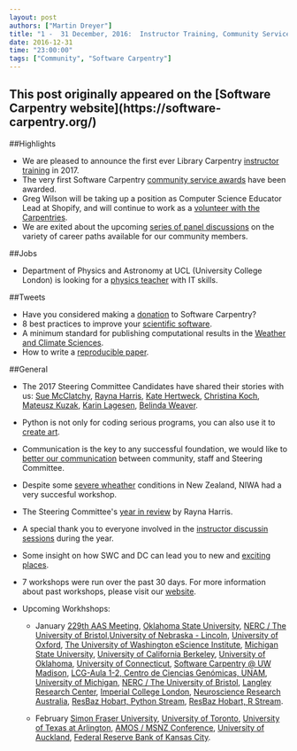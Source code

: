 ```yaml
---
layout: post
authors: ["Martin Dreyer"]
title: "1 -  31 December, 2016:  Instructor Training, Community Service Awards, Career paths, Steering Committee Elections."
date: 2016-12-31
time: "23:00:00"
tags: ["Community", "Software Carpentry"]
---
```


<h2>This post originally appeared on the [Software Carpentry website](https://software-carpentry.org/)</h2>

##Highlights
* We are pleased to announce the first ever Library Carpentry [instructor training]({{site.baseurl}}/blog/2016/12/csv-conf.html) in 2017.
* The very first Software Carpentry [community service awards]({{site.baseurl}}/blog/2016/12/community-service-awards.html) have been awarded.
* Greg Wilson will be taking up a position as Computer Science Educator Lead at Shopify, and will continue to work as a [volunteer with the Carpentries]({{site.baseurl}}/blog/2016/12/next-steps.html).
* We are exited about the upcoming [series of panel discussions]({{site.baseurl}}/blog/2016/12/careers.html) on the variety of career paths available for our community members.

##Jobs
* Department of Physics and Astronomy at UCL (University College London) is looking for a [physics teacher]({{site.baseurl}}/blog/2016/12/ucl-sysadmin-job.html) with IT skills.

##Tweets
* Have you considered making a [donation](https://www.flipcause.com/secure/donate/MjI2Mg==) to Software Carpentry?
* 8 best practices to improve your [scientific software](http://www.askaswiss.com/2017/01/8-best-practices-to-improve-your-scientific-software.html).
* A minimum standard for publishing computational results in the [Weather and Climate Sciences](http://journals.ametsoc.org/doi/abs/10.1175/BAMS-D-15-00010.1).
* How to write a [reproducible paper](https://speakerdeck.com/damienirving/how-to-write-a-reproducible-paper-2).

##General
* The 2017 Steering Committee Candidates have shared their stories with us: [Sue McClatchy]({{site.baseurl}}/blog/2016/12/election-sue-mcclatchy.html), [Rayna Harris]({{site.baseurl}}/blog/2016/12/steering-harris.html), [Kate Hertweck]({{site.baseurl}}/blog/2016/12/election-kate-hertweck.html), [Christina Koch]({{site.baseurl}}/blog/2016/12/steering-ckoch.html), [Mateusz Kuzak]({{site.baseurl}}/blog/2016/12/election-mateusz-kuzak.html),  [Karin Lagesen]({{site.baseurl}}/blog/2016/12/lagesen.html), [Belinda Weaver]({{site.baseurl}}/blog/2016/12/weaver-sc.html).
* Python is not only for coding serious programs, you can also use it to [create art]({{site.baseurl}}/blog/2016/12/art-with-python.html).
* Communication is the key to any successful foundation, we would like to [better our communication]({{site.baseurl}}/blog/2016/12/conversations.html) between community, staff and Steering Committee.
* Despite some [severe wheather]({{site.baseurl}}/blog/2016/12/niwa-workshop.html) conditions in New Zealand, NIWA had a very succesful workshop.
* The Steering Committee's [year in review]({{site.baseurl}}/blog/2016/12/yearinreview-harris.html) by Rayna Harris.
* A special thank you to everyone involved in the [instructor discussin sessions]({{site.baseurl}}/blog/2016/12/christmas-instructor-discussion.html) during the year.
* Some insight on how SWC and DC can lead you to new and [exciting places]({{site.baseurl}}/blog/2016/12/instructor-training-intercontinental.html).

* 7 workshops were run over the past 30 days. For more information about past workshops, please visit our [website]({{site.baseurl}}/workshops/past/). 
* Upcoming Workhshops:

  * January
  	[229th AAS Meeting](https://abostroem.github.io/2017-01-03-aas/), [Oklahoma State University](https://osu-swc.github.io/2017-01-03-okstate/), [NERC / The University of Bristol](https://andreww.github.io/2017-01-04-bristol/),[University of Nebraska - Lincoln](https://eharstad.github.io/2017-01-05-UNL/), [University of Oxford](https://rroxford.github.io/2017-01-09-oxford/), [The University of Washington eScience Institute](https://uwescience.github.io/2017-01-09-uw/), [Michigan State University](https://jsta.github.io/2017-01-11-msu/), [University of California Berkeley](https://bids.github.io/2017-01-12-ucb/), [University of Oklahoma](https://oulib-swc.github.io/2017-01-12-ou/), [University of Connecticut](https://mickley.github.io/2017-01-12-UCONN/), [Software Carpentry @ UW Madison](https://uw-madison-aci.github.io/2017-01-12-uwmadison/), [LCG-Aula 1-2, Centro de Ciencias Genómicas, UNAM](https://jnandez.github.io/2017-01-16-ccg-unam/), [University of Michigan](https://umswc.github.io/2017-01-17-UMich/), [NERC / The University of Bristol](https://andreww.github.io/2017-01-18-bristol/), [Langley Research Center](https://marwahaha.github.io/2017-01-26-Langley/), [Imperial College London](https://rbeagrie.github.io/2017-01-26-imperial/), [Neuroscience Research Australia](https://martinheroux.github.io/2017-01-30-NeuRA-Python/), [ResBaz Hobart, Python Stream](https://datasciencehobart.github.io/2017-01-31-resbaztas-python/), [ResBaz Hobart, R Stream](https://datasciencehobart.github.io/2017-01-31-resbaztas-r/).

  * February
  	[Simon Fraser University](http://bgran.de/2017-02-02-SFU/), [University of Toronto](https://uoftcoders.github.io/2017-02-03-utoronto/), [University of Texas at Arlington](https://annawilliford.github.io/2017-02-04-UTA/), [AMOS / MSNZ Conference](https://damienirving.github.io/2017-02-05-amos/), [University of Auckland](https://uoa-eresearch.github.io/2017-02-07-uoa/), [Federal Reserve Bank of Kansas City](https://butterflyology.github.io/2017-02-14-kcfrb/).